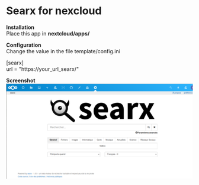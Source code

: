 # Searx for nexcloud

**Installation**  
Place this app in **nextcloud/apps/**  
  
**Configuration**  
Change the value in the file template/config.ini

[searx]  
url = "https://your_url_searx/"  
  
**Screenshot**  
![Alt text](https://github.com/guylux/searx/blob/master/nextcloud-searx.png?raw=true "Title")
